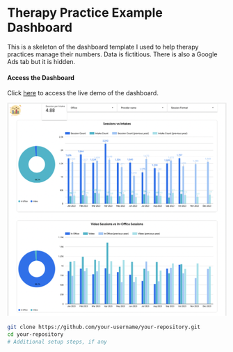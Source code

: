 # Therapy Practice Example Dashboard 

This is a skeleton of the dashboard template I used to help therapy practices manage their numbers. Data is fictitious. There is also a Google Ads tab but it is hidden. 

#### Access the Dashboard
Click [here](https://lookerstudio.google.com/reporting/aeaec2ec-d08c-4749-b980-396895fd29f3) to access the live demo of the dashboard.

![Dashboard Screenshot](screenshots/looker_demo.png)



```bash
git clone https://github.com/your-username/your-repository.git
cd your-repository
# Additional setup steps, if any

